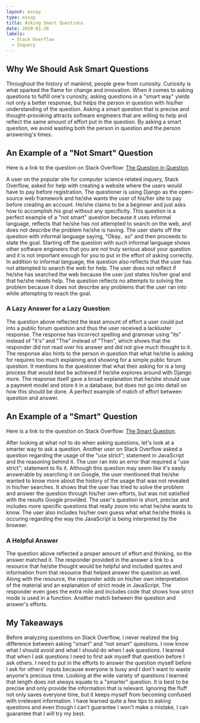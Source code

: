 ```yaml
---
layout: essay
type: essay
title: Asking Smart Questions
date: 2020-01-28
labels:
  - Stack Overflow
  - Inquery
---
```


## Why We Should Ask Smart Questions
Throughout the history of mankind, people grew from curiosity.  Curiosity is what sparked the flame for change and innovation.  When it comes to asking questions to fulfill one's curiosity, asking questions in a "smart way" yields not only a better response, but helps the person in question with his/her understanding of the question.  Asking a smart question that is precise and thought-provoking attracts software engineers that are willing to help and reflect the same amount of effort put in the question.  By asking a smart question, we avoid wasting both the person in question and the person answering's times.

## An Example of a "Not Smart" Question
Here is a link to the question on Stack Overflow: [The Question in Question](https://stackoverflow.com/questions/65941432/how-do-i-make-a-user-pay-before-creating-user-account-django).

A user on the popular site for computer science related inquery, Stack Overflow, asked for help with creating a website where the users would have to pay before registration.  The questioner is using Django as the open-source web framework and he/she wants the user of his/her site to pay before creating an account.  He/she claims to be a beginner and just asks how to accomplish his goal without any specificity.  This question is a perfect example of a "not smart" question because it uses informal language, reflects that he/she has not attempted to search on the web, and does not describe the problem he/she is having.  The user starts off the question with informal language saying, "Okay.. so" and then proceeds to state the goal.  Starting off the question with such informal language shows other software engineers that you are not truly serious about your question and it is not important enough for you to put in the effort of asking correctly. In addition to informal language, the question also reflects that the user has not attempted to search the web for help.  The user does not reflect if he/she has searched the web because the user just states his/her goal and that he/she needs help.  The question reflects no attempts to solving the problem because it does not describe any problems that the user ran into while attempting to reach the goal.

### A Lazy Answer for a Lazy Question
The question above reflected the least amount of effort a user could put into a public forum question and thus the user received a lackluster response.  The response has incorrect spelling and grammar using "its" instead of "it's" and "The" instead of "Then", which shows that the responder did not read over his answer and did not give much thought to it.  The response also hints to the person in question that what he/she is asking for requires too much explaining and showing for a simple public forum question.  It mentions to the questioner that what their asking for is a long process that would best be achieved if he/she explores around with Django more.  The response itself gave a broad explanation that he/she should use a payment model and store it in a database, but does not go into detail on how this should be done.  A perfect example of match of effort between question and answer.

## An Example of a "Smart" Question
Here is a link to the question on Stack Overflow: [The Smart Question](https://stackoverflow.com/questions/1335851/what-does-use-strict-do-in-javascript-and-what-is-the-reasoning-behind-it).

After looking at what not to do when asking questions, let's look at a smarter way to ask a question.  Another user on Stack Overflow asked a question regarding the usage of the "use strict"; statement in JavaScript and the reasoning behind it.  The user ran into an error that required a "use strict"; statement to fix it.  Although this question may seem like it's easily answerable by searching it on Google, the user mentioned that he/she wanted to know more about the history of the usage that was not revealed in his/her searches.  It shows that the user has tried to solve the problem and answer the question through his/her own efforts, but was not satisfied with the results Google provided.  The user's question is short, precise and includes more specific questions that really zoom into what he/she wants to know.  The user also includes his/her own guess what what he/she thinks is occuring regarding the way the JavaScript is being interpreted by the browser.

### A Helpful Answer
The question above reflected a proper amount of effort and thinking, so the answer matched it.  The responder provided in the answer a link to a resource that he/she thought would be helpful and included quotes and information from that resource that helped answer the question as well.  Along with the resource, the responder adds on his/her own interpretation of the material and an explanation of strict mode in JavaScript.  The responder even goes the extra mile and includes code that shows how strict mode is used in a function.  Another match between the question and answer's efforts.

## My Takeaways
Before analyzing questions on Stack Overflow, I never realized the big difference between asking "smart" and "not smart" questions.  I now know what I should avoid and what I should do when I ask questions.  I learned that when I ask questions I need to first ask myself that question before I ask others.  I need to put in the efforts to answer the question myself before I ask for others' inputs because everyone is busy and I don't want to waste anyone's precious time.  Looking at the wide variety of questions I learned that length does not always equate to a "smarter" question.  It is best to be precise and only provide the information that is relevant.  Ignoring the fluff not only saves everyone time, but it keeps myself from becoming confused with irrelevant information.  I have learned quite a few tips to asking questions and even though I can't guarantee I won't make a mistake, I can guarantee that I will try my best.
